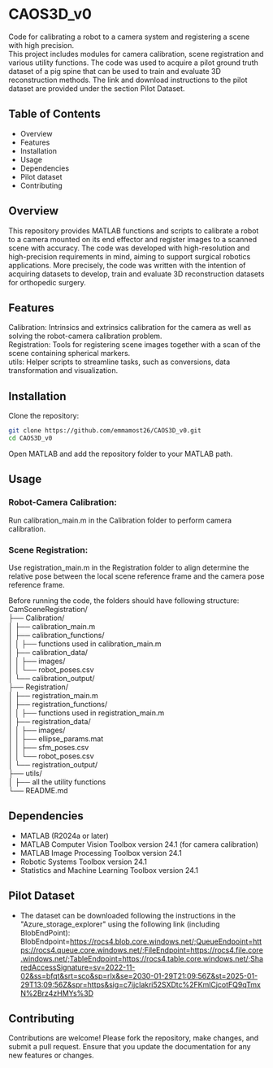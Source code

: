 # CAOS3D_v0
Code for calibrating a robot to a camera system and registering a scene with high precision.  
This project includes modules for camera calibration, scene registration and various utility functions.
The code was used to acquire a pilot ground truth dataset of a pig spine that can be used to train and evaluate 3D reconstruction methods.
The link and download instructions to the pilot dataset are provided under the section Pilot Dataset.

## Table of Contents
- Overview
- Features
- Installation
- Usage
- Dependencies
- Pilot dataset
- Contributing

## Overview
This repository provides MATLAB functions and scripts to calibrate a robot to a camera mounted on its end effector and register images to a scanned scene with accuracy. 
The code was developed with high-resolution and high-precision requirements in mind, aiming to support surgical robotics applications. More precisely, the code was written
with the intention of acquiring datasets to develop, train and evaluate 3D reconstruction datasets for orthopedic surgery.

## Features
Calibration: Intrinsics and extrinsics calibration for the camera as well as solving the robot-camera calibration problem.  
Registration: Tools for registering scene images together with a scan of the scene containing spherical markers.  
utils: Helper scripts to streamline tasks, such as conversions, data transformation and visualization.  

## Installation
Clone the repository:
```bash
git clone https://github.com/emmamost26/CAOS3D_v0.git 
cd CAOS3D_v0
```

Open MATLAB and add the repository folder to your MATLAB path.

## Usage
### Robot-Camera Calibration:
Run calibration_main.m in the Calibration folder to perform camera calibration.
### Scene Registration:
Use registration_main.m in the Registration folder to align determine the relative pose between the local scene reference frame and the camera pose reference frame.

Before running the code, the folders should have following structure:  
CamSceneRegistration/  
├── Calibration/  
│   ├── calibration_main.m  
│   ├── calibration_functions/  
│   │   ├── functions used in calibration_main.m   
│   ├── calibration_data/  
│   │   ├── images/  
│   │   └── robot_poses.csv  
│   └── calibration_output/  
├── Registration/  
│   ├── registration_main.m  
│   ├── registration_functions/  
│   │   ├── functions used in registration_main.m  
│   ├── registration_data/  
│   │   ├── images/  
│   │   ├── ellipse_params.mat  
│   │   ├── sfm_poses.csv  
│   │   └── robot_poses.csv  
│   └── registration_output/  
├── utils/  
│   ├── all the utility functions  
└── README.md  

## Dependencies
- MATLAB (R2024a or later)
- MATLAB Computer Vision Toolbox version 24.1 (for camera calibration)
- MATLAB Image Processing Toolbox version 24.1
- Robotic Systems Toolbox version 24.1
- Statistics and Machine Learning Toolbox version 24.1

## Pilot Dataset
- The dataset can be downloaded following the instructions in the "Azure_storage_explorer" using the following link (including BlobEndPoint):
  BlobEndpoint=https://rocs4.blob.core.windows.net/;QueueEndpoint=https://rocs4.queue.core.windows.net/;FileEndpoint=https://rocs4.file.core.windows.net/;TableEndpoint=https://rocs4.table.core.windows.net/;SharedAccessSignature=sv=2022-11-02&ss=bfqt&srt=sco&sp=rlx&se=2030-01-29T21:09:56Z&st=2025-01-29T13:09:56Z&spr=https&sig=c7ijclakri52SXDtc%2FKmlCjcotFQ9qTmxN%2Brz4zHMYs%3D

## Contributing
Contributions are welcome! Please fork the repository, make changes, and submit a pull request. Ensure that you update the documentation for any new features or changes.
